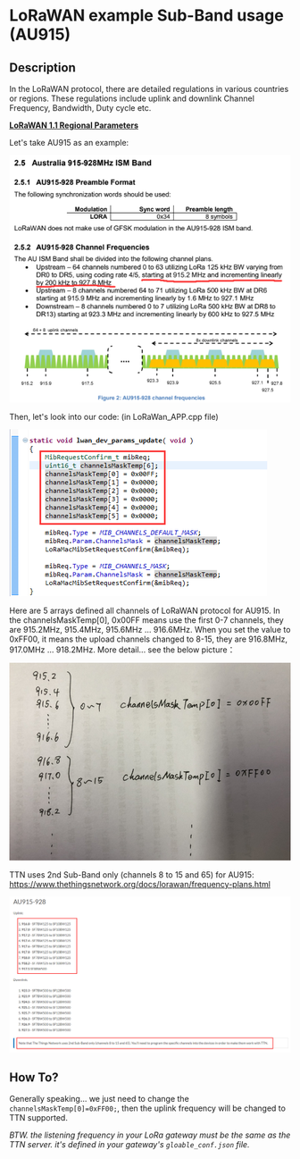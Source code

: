 # LoRaWAN example Sub-Band usage (AU915)

## Description

In the LoRaWAN protocol, there are detailed regulations in various countries or regions. These regulations include uplink and downlink Channel Frequency, Bandwidth, Duty cycle etc.

**[LoRaWAN 1.1 Regional Parameters](https://lora-alliance.org/sites/default/files/2018-04/lorawantm_regional_parameters_v1.1rb_-_final.pdf)**

Let's take AU915 as an example:

![](img/sub-band_usage/01.png)



Then, let's look into our code: (in LoRaWan_APP.cpp file)

![](img/sub-band_usage/02.png)

Here are 5 arrays defined all channels of LoRaWAN protocol for AU915. In the channelsMaskTemp[0], 0x00FF means use the first 0-7 channels, they are 915.2MHz, 915.4MHz, 915.6MHz … 916.6MHz. When you set the value to 0xFF00, it means the upload channels changed to 8-15, they are 916.8MHz, 917.0MHz … 918.2MHz. More detail... see the below picture：

![](img/sub-band_usage/03.png)

TTN uses 2nd Sub-Band only (channels 8 to 15 and 65) for AU915:
https://www.thethingsnetwork.org/docs/lorawan/frequency-plans.html

![](img/sub-band_usage/04.png)

## How To?

Generally speaking... we just need to change the `channelsMaskTemp[0]=0xFF00;`, then the uplink frequency will be changed to TTN supported.

*BTW. the listening frequency in your LoRa gateway must be the same as the TTN server. it's defined in your gateway's `gloable_conf.json` file.*